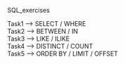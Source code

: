 SQL_exercises

Task1 --> SELECT / WHERE
<br>
Task2 --> BETWEEN / IN
<br>
Task3 --> LIKE / ILIKE
<br>
Task4 --> DISTINCT / COUNT
<br>
Task5 --> ORDER BY  / LIMIT / OFFSET
<br>
